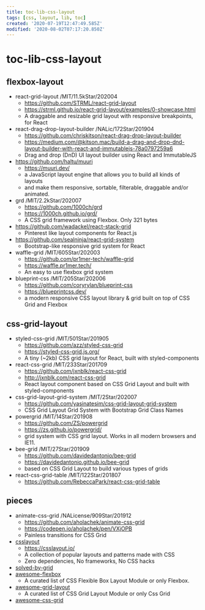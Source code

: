 ```yaml
---
title: toc-lib-css-layout
tags: [css, layout, lib, toc]
created: '2020-07-19T12:47:49.585Z'
modified: '2020-08-02T07:17:20.850Z'
---
```


# toc-lib-css-layout

## flexbox-layout

- react-grid-layout /MIT/11.5kStar/202004
  - https://github.com/STRML/react-grid-layout
  - https://strml.github.io/react-grid-layout/examples/0-showcase.html
  - A draggable and resizable grid layout with responsive breakpoints, for React
- react-drag-drop-layout-builder /NALic/172Star/201904
  - https://github.com/chriskitson/react-drag-drop-layout-builder
  - https://medium.com/@kitson.mac/build-a-drag-and-drop-dnd-layout-builder-with-react-and-immutablejs-78a0797259a6
  - Drag and drop (DnD) UI layout builder using React and ImmutableJS
- https://github.com/haltu/muuri
  - https://muuri.dev/
  - a JavaScript layout engine that allows you to build all kinds of layouts 
  - and make them responsive, sortable, filterable, draggable and/or animated. 
- grd /MIT/2.2kStar/202007
  - https://github.com/1000ch/grd
  - https://1000ch.github.io/grd/
  - A CSS grid framework using Flexbox. Only 321 bytes
- https://github.com/wadackel/react-stack-grid
  - Pinterest like layout components for React.js
- https://github.com/sealninja/react-grid-system
  - Bootstrap-like responsive grid system for React
- waffle-grid /MIT/605Star/202003
  - https://github.com/pr1mer-tech/waffle-grid
  - https://waffle.pr1mer.tech/
  - An easy to use flexbox grid system
- blueprint-css /MIT/205Star/202006
  - https://github.com/coryrylan/blueprint-css
  - https://blueprintcss.dev/
  - a modern responsive CSS layout library & grid built on top of CSS Grid and Flexbox

## css-grid-layout

- styled-css-grid /MIT/501Star/201905
  - https://github.com/azz/styled-css-grid
  - https://styled-css-grid.js.org/
  - A tiny (~2kb) CSS grid layout for React, built with styled-components
- react-css-grid /MIT/233Star/201709
  - https://github.com/jxnblk/react-css-grid
  - http://jxnblk.com/react-css-grid
  - React layout component based on CSS Grid Layout and built with styled-components
- css-grid-layout-grid-system /MIT/2Star/202007
  - https://github.com/yasinatesim/css-grid-layout-grid-system
  - CSS Grid Layout Grid System with Bootstrap Grid Class Names
- powergrid /MIT/14Star/201908
  - https://github.com/ZS/powergrid
  - https://zs.github.io/powergrid/
  - grid system with CSS grid layout. Works in all modern browsers and IE11.
- bee-grid /MIT/27Star/201909
  - https://github.com/davidedantonio/bee-grid
  - https://davidedantonio.github.io/bee-grid
  - based on CSS Grid Layout to build various types of grids
- react-css-grid-table /MIT/122Star/201807
  - https://github.com/RebeccaPark/react-css-grid-table

## pieces

- animate-css-grid /NALicense/909Star/201912
  - https://github.com/aholachek/animate-css-grid
  - https://codepen.io/aholachek/pen/VXjOPB
  - Painless transitions for CSS Grid
- [csslayout](https://github.com/phuoc-ng/csslayout)
  - https://csslayout.io/
  - A collection of popular layouts and patterns made with CSS
  - Zero dependencies, No frameworks, No CSS hacks
- [solved-by-grid](https://github.com/phiilu/solved-by-grid)
- [awesome-flexbox](https://github.com/afonsopacifer/awesome-flexbox)
  - A curated list of CSS Flexible Box Layout Module or only Flexbox.
- [awesome-grid-layout](https://github.com/simoneas02/awesome-grid-layout)
  - A curated list of CSS Grid Layout Module or only Css Grid
- [awesome-css-grid](https://github.com/valentinogagliardi/awesome-css-grid)
